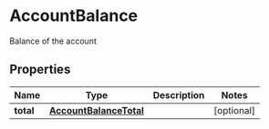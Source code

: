

# AccountBalance

Balance of the account

## Properties

| Name | Type | Description | Notes |
|------------ | ------------- | ------------- | -------------|
|**total** | [**AccountBalanceTotal**](AccountBalanceTotal.md) |  |  [optional] |



